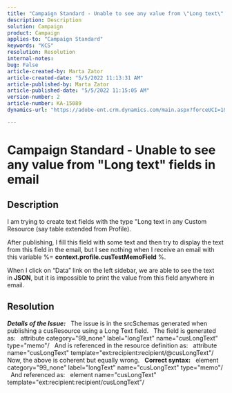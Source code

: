 ```yaml
---
title: "Campaign Standard - Unable to see any value from \"Long text\" fields in email"
description: Description
solution: Campaign
product: Campaign
applies-to: "Campaign Standard"
keywords: "KCS"
resolution: Resolution
internal-notes: 
bug: False
article-created-by: Marta Zator
article-created-date: "5/5/2022 11:13:31 AM"
article-published-by: Marta Zator
article-published-date: "5/5/2022 11:15:05 AM"
version-number: 2
article-number: KA-15089
dynamics-url: "https://adobe-ent.crm.dynamics.com/main.aspx?forceUCI=1&pagetype=entityrecord&etn=knowledgearticle&id=b6827162-64cc-ec11-a7b5-6045bd00dbbc"

---
```

# Campaign Standard - Unable to see any value from "Long text" fields in email

## Description


I am trying to create text fields with the type "Long text in any Custom Resource (say table extended from Profile).

 After publishing, I fill this field with some text and then try to display the text from this field in the email, but I see nothing when I receive an email with this variable %= <b>context.profile.cusTestMemoField</b> %.

 When I click on “Data” link on the left sidebar, we are able to see the text in <b>JSON</b>, but it is impossible to print the value from this field anywhere in email.


## Resolution


<b>*Details of the Issue:</b>*
  
 The issue is in the srcSchemas generated when publishing a cusResource using a Long Text field.
  
 The field is generated as:
  
 attribute category="99_none" label="longText" name="cusLongText" type="memo"/
  
 And is referenced in the resource definition as:
  
 attribute name="cusLongText" template="ext:recipient:recipient/@cusLongText"/
  
 Now, the above is coherent but equally wrong.
  
<b>Correct syntax:</b>
  
 element category="99_none" label="longText" name="cusLongText" type="memo"/
  
 And referenced as:
  
 element name="cusLongText" template="ext:recipient:recipient/cusLongText"/
